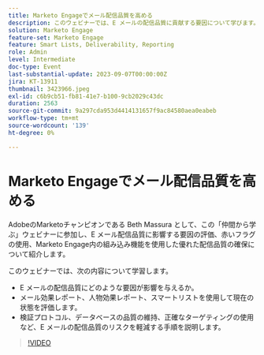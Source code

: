 ```yaml
---
title: Marketo Engageでメール配信品質を高める
description: このウェビナーでは、E メールの配信品質に貢献する要因について学びます。  メール効果レポート、人物効果レポート、スマートリストを使用して現在の状態を評価します。  検証プロトコル、データベースの品質の維持、正確なターゲティングの使用など、E メールの配信品質のリスクを軽減する手順を説明します。
solution: Marketo Engage
feature-set: Marketo Engage
feature: Smart Lists, Deliverability, Reporting
role: Admin
level: Intermediate
doc-type: Event
last-substantial-update: 2023-09-07T00:00:00Z
jira: KT-13911
thumbnail: 3423966.jpeg
exl-id: c6b9cb51-fb81-41e7-b100-9cb2029c43dc
duration: 2563
source-git-commit: 9a297cda953d4414131657f9ac84580aea0eabeb
workflow-type: tm+mt
source-wordcount: '139'
ht-degree: 0%

---
```


# Marketo Engageでメール配信品質を高める

AdobeのMarketoチャンピオンである Beth Massura として、この「仲間から学ぶ」ウェビナーに参加し、E メール配信品質に影響する要因の評価、赤いフラグの使用、Marketo Engage内の組み込み機能を使用した優れた配信品質の確保について紹介します。

このウェビナーでは、次の内容について学習します。

* E メールの配信品質にどのような要因が影響を与えるか。
* メール効果レポート、人物効果レポート、スマートリストを使用して現在の状態を評価します。
* 検証プロトコル、データベースの品質の維持、正確なターゲティングの使用など、E メールの配信品質のリスクを軽減する手順を説明します。

>[!VIDEO](https://video.tv.adobe.com/v/3423966/?learn=on)
